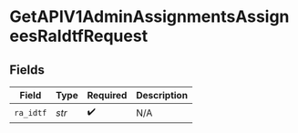 # GetAPIV1AdminAssignmentsAssigneesRaIdtfRequest


## Fields

| Field              | Type               | Required           | Description        |
| ------------------ | ------------------ | ------------------ | ------------------ |
| `ra_idtf`          | *str*              | :heavy_check_mark: | N/A                |